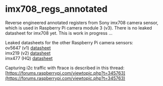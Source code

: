 # imx708_regs_annotated
Reverse engineered annotated registers from Sony imx708 camera sensor, which is used in Raspberry Pi camera module 3 (v3). There is no leaked datasheet for imx708 yet. This is work in progress ...

Leaked datasheets for the other Raspberry Pi camera sensors:  
ov5647 (v1) [datasheet](https://cdn.sparkfun.com/datasheets/Dev/RaspberryPi/ov5647_full.pdf)  
imx219 (v2) [datasheet](https://github.com/rellimmot/Sony-IMX219-Raspberry-Pi-V2-CMOS/blob/bb4a45eaad8b433c2f29aaa9c06592b4efd7552f/RASPBERRY%20PI%20CAMERA%20V2%20DATASHEET%20IMX219PQH5_7.0.0_Datasheet_XXX.PDF)  
imx477 (HQ) [datasheet](https://www.uctronics.com/download/Image_Sensor/IMX477-DS.pdf)  

Capturing i2c traffic with ftrace is described in this thread:  
[https://forums.raspberrypi.com/viewtopic.php?t=345763](https://forums.raspberrypi.com/viewtopic.php?t=345763)  


